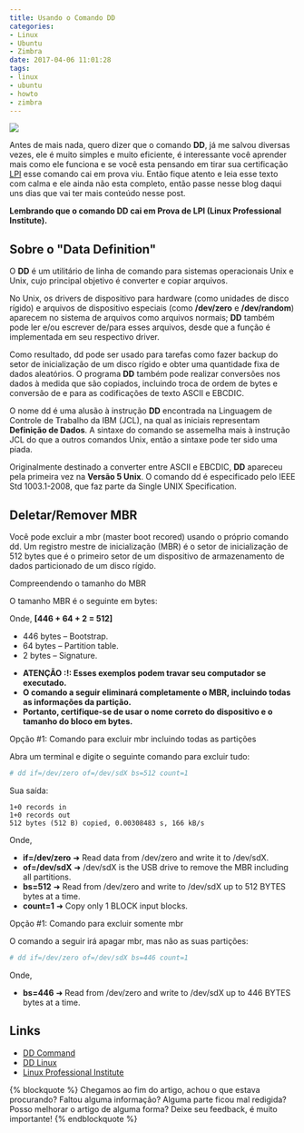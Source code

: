 ```yaml
---
title: Usando o Comando DD
categories:
- Linux
- Ubuntu
- Zimbra
date: 2017-04-06 11:01:28
tags:
- linux
- ubuntu
- howto
- zimbra
---
```


![](/images/comando_dd.png)

Antes de mais nada, quero dizer que o comando **DD**, já me salvou diversas vezes, ele é muito simples e muito eficiente, é interessante você aprender mais como ele funciona e se você esta pensando em tirar sua certificação [LPI](https://www.youtube.com/watch?v=-brUujxDuR4) esse comando cai em prova viu.
Então fique atento e leia esse texto com calma e ele ainda não esta completo, então passe nesse blog daqui uns dias que vai ter mais conteúdo nesse post.

**__Lembrando que o comando DD cai em Prova de LPI (Linux Professional Institute).__**
<!-- more -->



## Sobre o "Data Definition"

O **DD** é um utilitário de linha de comando para sistemas operacionais Unix e Unix, cujo principal objetivo é converter e copiar arquivos.

No Unix, os drivers de dispositivo para hardware (como unidades de disco rígido) e arquivos de dispositivo especiais (como **/dev/zero** e **/dev/random**) aparecem no sistema de arquivos como arquivos normais; **DD** também pode ler e/ou escrever de/para esses arquivos, desde que a função é implementada em seu respectivo driver.

Como resultado, dd pode ser usado para tarefas como fazer backup do setor de inicialização de um disco rígido e obter uma quantidade fixa de dados aleatórios.
O programa **DD** também pode realizar conversões nos dados à medida que são copiados, incluindo troca de ordem de bytes e conversão de e para as codificações de texto ASCII e EBCDIC.


O nome dd é uma alusão à instrução **DD** encontrada na Linguagem de Controle de Trabalho da IBM (JCL), na qual as iniciais representam **Definição de Dados**. A sintaxe do comando se assemelha mais à instrução JCL do que a outros comandos Unix, então a sintaxe pode ter sido uma piada.

Originalmente destinado a converter entre ASCII e EBCDIC, **DD** apareceu pela primeira vez na **Versão 5 Unix**. O comando dd é especificado pelo IEEE Std 1003.1-2008, que faz parte da Single UNIX Specification.


## Deletar/Remover MBR

Você pode excluir a mbr (master boot recored) usando o próprio comando dd. Um registro mestre de inicialização (MBR) é o setor de inicialização de 512 bytes que é o primeiro setor de um dispositivo de armazenamento de dados particionado de um disco rígido.

Compreendendo o tamanho do MBR

O tamanho MBR é o seguinte em bytes:

Onde, **[446 + 64 + 2 = 512]**

  - 446 bytes – Bootstrap.
  - 64 bytes – Partition table.
  - 2 bytes – Signature.


  * **ATENÇÃO :!: Esses exemplos podem travar seu computador se executado.**
  * **O comando a seguir eliminará completamente o MBR, incluindo todas as informações da partição.**
  * **Portanto, certifique-se de usar o nome correto do dispositivo e o tamanho do bloco em bytes.**


Opção #1: Comando para excluir mbr incluindo todas as partições

Abra um terminal e digite o seguinte comando para excluir tudo:

```bash
# dd if=/dev/zero of=/dev/sdX bs=512 count=1
```

Sua saída:

```
1+0 records in
1+0 records out
512 bytes (512 B) copied, 0.00308483 s, 166 kB/s
```


Onde,

  * **if=/dev/zero** ➜ Read data from /dev/zero and write it to /dev/sdX.
  * **of=/dev/sdX**  ➜ /dev/sdX is the USB drive to remove the MBR including all partitions.
  * **bs=512**       ➜ Read from /dev/zero and write to /dev/sdX up to 512 BYTES bytes at a time.
  * **count=1**      ➜ Copy only 1 BLOCK input blocks.


Opção #1: Comando para excluir somente mbr

O comando a seguir irá apagar mbr, mas não as suas partições:

```bash
# dd if=/dev/zero of=/dev/sdX bs=446 count=1
```


Onde,

  * **bs=446** ➜ Read from /dev/zero and write to /dev/sdX up to 446 BYTES bytes at a time.



## Links

  - [DD Command](https://www.cyberciti.biz/faq/linux-clearing-out-master-boot-record-dd-command/)
  - [DD Linux](https://en.wikipedia.org/wiki/Dd_(Unix))
  - [Linux Professional Institute](https://www.lpi.org/)


{% blockquote %}
Chegamos ao fim do artigo, achou o que estava procurando?
Faltou alguma informação?
Alguma parte ficou mal redigida?
Posso melhorar o artigo de alguma forma? Deixe seu feedback, é muito importante!
{% endblockquote %}